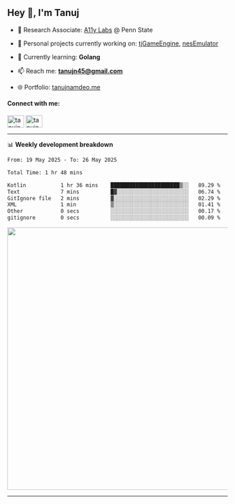 <h2>Hey 👋, I'm Tanuj</h2>

- 🔬 Research Associate: [A11y Labs](https://a11y.ist.psu.edu/) @ Penn State 

- 🔭 Personal projects currently working on: [tjGameEngine](https://github.com/tanujn45/tjGameEngine), [nesEmulator](https://github.com/tanujn45/nesEmulator)

- 🌱 Currently learning: **Golang**

- 📫 Reach me: **tanujn45@gmail.com**

- 🌐 Portfolio: [tanujnamdeo.me](https://tanujnamdeo.me/)

<h4 align="left">Connect with me:</h4>
<p align="left">
<a href="https://twitter.com/tanujn45" target="blank"><img align="center" src="https://raw.githubusercontent.com/rahuldkjain/github-profile-readme-generator/master/src/images/icons/Social/twitter.svg" alt="tanujn45" height="28" width="38" /></a>
<a href="https://linkedin.com/in/tanujn45" target="blank"><img align="center" src="https://raw.githubusercontent.com/rahuldkjain/github-profile-readme-generator/master/src/images/icons/Social/linked-in-alt.svg" alt="tanujn45" height="28" width="38" /></a>
</p>

-------

📊 **Weekly development breakdown**
<!--START_SECTION:waka-->

```txt
From: 19 May 2025 - To: 26 May 2025

Total Time: 1 hr 48 mins

Kotlin           1 hr 36 mins    ██████████████████████▒░░   89.29 %
Text             7 mins          █▓░░░░░░░░░░░░░░░░░░░░░░░   06.74 %
GitIgnore file   2 mins          ▓░░░░░░░░░░░░░░░░░░░░░░░░   02.29 %
XML              1 min           ▒░░░░░░░░░░░░░░░░░░░░░░░░   01.41 %
Other            0 secs          ░░░░░░░░░░░░░░░░░░░░░░░░░   00.17 %
gitignore        0 secs          ░░░░░░░░░░░░░░░░░░░░░░░░░   00.09 %
```

<!--END_SECTION:waka-->

<img src="https://wakatime.com/share/@018e9abd-1aa4-4aa6-9db7-5ca3b999e810/4650b67a-98aa-46b4-b598-3d8a2451f0df.svg" width="600"/>

-------
